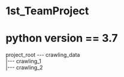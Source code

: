 # 1st_TeamProject

# python version == 3.7

project_root --- crawling_data<br>
             |--- crawling_1<br>
             |--- crawling_2
